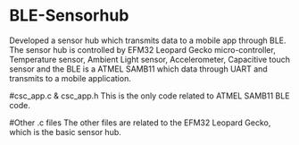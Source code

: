 # BLE-Sensorhub
Developed a sensor hub which transmits data to a mobile app through BLE. The sensor hub is controlled by EFM32 Leopard Gecko micro-controller, Temperature sensor, Ambient Light sensor, Accelerometer, Capacitive touch sensor and the BLE is a ATMEL SAMB11 which data through UART and transmits to a mobile application.


#csc_app.c & csc_app.h
This is the only code related to ATMEL SAMB11 BLE code.

#Other .c files
The other files are related to the EFM32 Leopard Gecko, which is the basic sensor hub.
